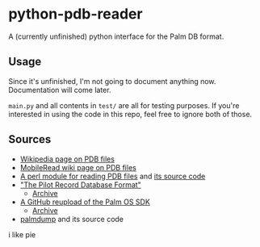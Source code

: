 # python-pdb-reader
A (currently unfinished) python interface for the Palm DB format.

## Usage
Since it's unfinished, I'm not going to document anything now. Documentation will come later.

`main.py` and all contents in `test/` are all for testing purposes. 
If you're interested in using the code in this repo, feel free to ignore both of those.

## Sources
- [Wikipedia page on PDB files](https://en.wikipedia.org/wiki/PDB_(Palm_OS))
- [MobileRead wiki page on PDB files](https://wiki.mobileread.com/wiki/PDB)
- [A perl module for reading PDB files](https://metacpan.org/release/CJM/Palm-PDB-1.400/view/lib/Palm/PDB.pm) and [its source code](https://metacpan.org/dist/Palm-PDB/source/lib/Palm/PDB.pm)
- ["The Pilot Record Database Format"](http://membres.lycos.fr/microfirst/palm/pdb.html) 
  - [Archive](https://web.archive.org/web/20090315213538/http://membres.lycos.fr/microfirst/palm/pdb.html)
- [A GitHub reupload of the Palm OS SDK](https://github.com/jichu4n/palm-os-sdk/tree/master/sdk-5r4) 
  - [Archive](https://archive.org/details/palm-os-sdk)
- [palmdump](https://www.fourmilab.ch/palm/palmdump/) and its source code

i like pie
